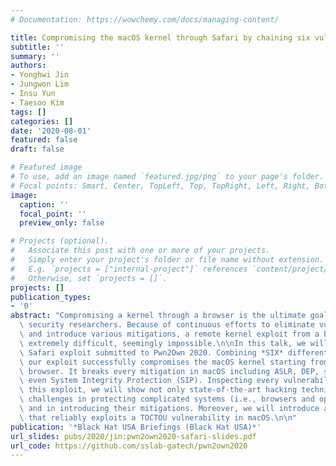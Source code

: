 ```yaml
---
# Documentation: https://wowchemy.com/docs/managing-content/

title: Compromising the macOS kernel through Safari by chaining six vulnerabilities
subtitle: ''
summary: ''
authors:
- Yonghwi Jin
- Jungwon Lim
- Insu Yun
- Taesoo Kim
tags: []
categories: []
date: '2020-08-01'
featured: false
draft: false

# Featured image
# To use, add an image named `featured.jpg/png` to your page's folder.
# Focal points: Smart, Center, TopLeft, Top, TopRight, Left, Right, BottomLeft, Bottom, BottomRight.
image:
  caption: ''
  focal_point: ''
  preview_only: false

# Projects (optional).
#   Associate this post with one or more of your projects.
#   Simply enter your project's folder or file name without extension.
#   E.g. `projects = ["internal-project"]` references `content/project/deep-learning/index.md`.
#   Otherwise, set `projects = []`.
projects: []
publication_types:
- '0'
abstract: "Compromising a kernel through a browser is the ultimate goal for offensive\
  \ security researchers. Because of continuous efforts to eliminate vulnerabilities\
  \ and introduce various mitigations, a remote kernel exploit from a browser becomes\
  \ extremely difficult, seemingly impossible.\n\nIn this talk, we will share our\
  \ Safari exploit submitted to Pwn2Own 2020. Combining *SIX* different vulnerabilities,\
  \ our exploit successfully compromises the macOS kernel starting from the Safari\
  \ browser. It breaks every mitigation in macOS including ASLR, DEP, sandbox, and\
  \ even System Integrity Protection (SIP). Inspecting every vulnerability used in\
  \ this exploit, we will show not only state-of-the-art hacking techniques but also\
  \ challenges in protecting complicated systems (i.e., browsers and operating systems)\
  \ and in introducing their mitigations. Moreover, we will introduce a new technique\
  \ that reliably exploits a TOCTOU vulnerability in macOS.\n\n"
publication: '*Black Hat USA Briefings (Black Hat USA)*'
url_slides: pubs/2020/jin:pwn2own2020-safari-slides.pdf
url_code: https://github.com/sslab-gatech/pwn2own2020
---
```

